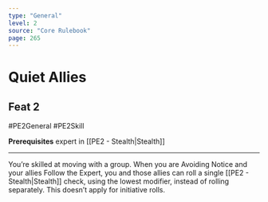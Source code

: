```yaml
---
type: "General"
level: 2
source: "Core Rulebook"
page: 265
---
```

# Quiet Allies
## Feat 2
#PE2General #PE2Skill 

**Prerequisites** expert in [[PE2 - Stealth|Stealth]]

---
You’re skilled at moving with a group. When you are Avoiding Notice and your allies Follow the Expert, you and those allies can roll a single [[PE2 - Stealth|Stealth]] check, using the lowest modifier, instead of rolling separately. This doesn’t apply for initiative rolls.